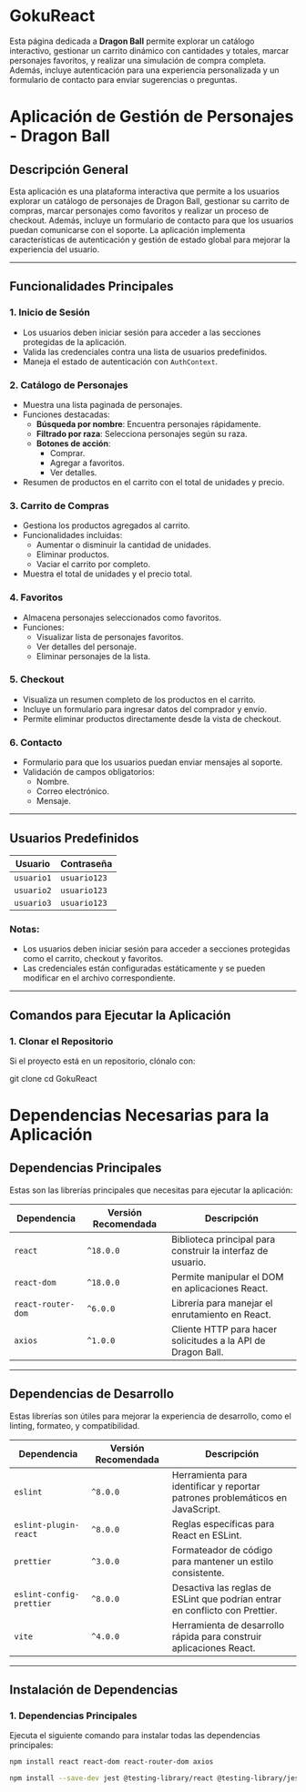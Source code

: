 # GokuReact
Esta página dedicada a **Dragon Ball** permite explorar un catálogo interactivo, gestionar un carrito dinámico con cantidades y totales, marcar personajes favoritos, y realizar una simulación de compra completa. Además, incluye autenticación para una experiencia personalizada y un formulario de contacto para enviar sugerencias o preguntas. 

# Aplicación de Gestión de Personajes - Dragon Ball

## Descripción General

Esta aplicación es una plataforma interactiva que permite a los usuarios explorar un catálogo de personajes de Dragon Ball, gestionar su carrito de compras, marcar personajes como favoritos y realizar un proceso de checkout. Además, incluye un formulario de contacto para que los usuarios puedan comunicarse con el soporte. La aplicación implementa características de autenticación y gestión de estado global para mejorar la experiencia del usuario.

---

## Funcionalidades Principales

### 1. **Inicio de Sesión**
- Los usuarios deben iniciar sesión para acceder a las secciones protegidas de la aplicación.
- Valida las credenciales contra una lista de usuarios predefinidos.
- Maneja el estado de autenticación con `AuthContext`.

### 2. **Catálogo de Personajes**
- Muestra una lista paginada de personajes.
- Funciones destacadas:
  - **Búsqueda por nombre**: Encuentra personajes rápidamente.
  - **Filtrado por raza**: Selecciona personajes según su raza.
  - **Botones de acción**:
    - Comprar.
    - Agregar a favoritos.
    - Ver detalles.
- Resumen de productos en el carrito con el total de unidades y precio.

### 3. **Carrito de Compras**
- Gestiona los productos agregados al carrito.
- Funcionalidades incluidas:
  - Aumentar o disminuir la cantidad de unidades.
  - Eliminar productos.
  - Vaciar el carrito por completo.
- Muestra el total de unidades y el precio total.

### 4. **Favoritos**
- Almacena personajes seleccionados como favoritos.
- Funciones:
  - Visualizar lista de personajes favoritos.
  - Ver detalles del personaje.
  - Eliminar personajes de la lista.

### 5. **Checkout**
- Visualiza un resumen completo de los productos en el carrito.
- Incluye un formulario para ingresar datos del comprador y envío.
- Permite eliminar productos directamente desde la vista de checkout.

### 6. **Contacto**
- Formulario para que los usuarios puedan enviar mensajes al soporte.
- Validación de campos obligatorios:
  - Nombre.
  - Correo electrónico.
  - Mensaje.

---

## Usuarios Predefinidos

| **Usuario** | **Contraseña** |
|-------------|----------------|
| `usuario1`  | `usuario123`   |
| `usuario2`  | `usuario123`   |
| `usuario3`  | `usuario123`   |

### Notas:
- Los usuarios deben iniciar sesión para acceder a secciones protegidas como el carrito, checkout y favoritos.
- Las credenciales están configuradas estáticamente y se pueden modificar en el archivo correspondiente.

---

## Comandos para Ejecutar la Aplicación

### 1. Clonar el Repositorio
Si el proyecto está en un repositorio, clónalo con:

git clone [<URL-del-repositorio>](https://github.com/Amauta20/GokuReact.git)
cd GokuReact

# Dependencias Necesarias para la Aplicación

## Dependencias Principales
Estas son las librerías principales que necesitas para ejecutar la aplicación:

| **Dependencia**       | **Versión Recomendada** | **Descripción**                                                   |
|------------------------|-------------------------|-------------------------------------------------------------------|
| `react`               | `^18.0.0`              | Biblioteca principal para construir la interfaz de usuario.      |
| `react-dom`           | `^18.0.0`              | Permite manipular el DOM en aplicaciones React.                  |
| `react-router-dom`    | `^6.0.0`               | Librería para manejar el enrutamiento en React.                  |
| `axios`               | `^1.0.0`               | Cliente HTTP para hacer solicitudes a la API de Dragon Ball.     |

---

## Dependencias de Desarrollo
Estas librerías son útiles para mejorar la experiencia de desarrollo, como el linting, formateo, y compatibilidad.

| **Dependencia**          | **Versión Recomendada** | **Descripción**                                                                 |
|---------------------------|-------------------------|---------------------------------------------------------------------------------|
| `eslint`                 | `^8.0.0`               | Herramienta para identificar y reportar patrones problemáticos en JavaScript.  |
| `eslint-plugin-react`    | `^8.0.0`               | Reglas específicas para React en ESLint.                                       |
| `prettier`               | `^3.0.0`               | Formateador de código para mantener un estilo consistente.                     |
| `eslint-config-prettier` | `^8.0.0`               | Desactiva las reglas de ESLint que podrían entrar en conflicto con Prettier.   |
| `vite`                   | `^4.0.0`               | Herramienta de desarrollo rápida para construir aplicaciones React.            |

---

## Instalación de Dependencias

### 1. Dependencias Principales
Ejecuta el siguiente comando para instalar todas las dependencias principales:
```bash
npm install react react-dom react-router-dom axios

npm install --save-dev jest @testing-library/react @testing-library/jest-dom @testing-library/user-event

